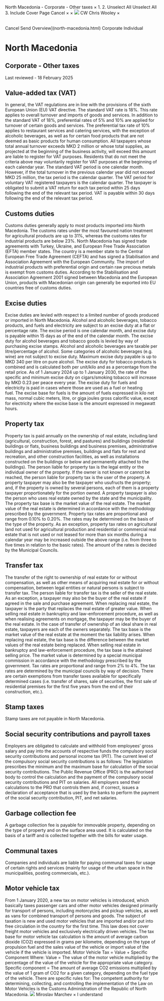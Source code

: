 North Macedonia - Corporate - Other taxes
×
1.
2.
Unselect All
Unselect All
3.
Include Cover Page
Cancel
×
×
![](-/media/world-wide-tax-summaries/attachments/global---chris-wooley.ashx%3Frev=ac5e5f3223b34096b1afc2a6009c7320&revision=ac5e5f32-23b3-4096-b1af-c2a6009c7320&hash=859B7ADC84DC2CBEC9760E9E6EE7DE6D0A8BFCDF)
CW
Chris Wooley
×
######
Cancel
Send
Overview](north-macedonia.html)
Corporate
Individual
# North Macedonia
## Corporate - Other taxes
Last reviewed - 18 February 2025
## Value-added tax (VAT)
In general, the VAT regulations are in line with the provisions of the sixth European Union (EU) VAT directive.
The standard VAT rate is 18%. This rate applies to overall turnover and imports of goods and services. In addition to the standard VAT of 18%, preferential rates of 5% and 10% are applied for turnover of certain goods and services.
The preferential tax rate of 10% applies to restaurant services and catering services, with the exception of alcoholic beverages, as well as for certain food products that are not deemed as basic products for human consumption.
All taxpayers whose total annual turnover exceeds MKD 2 million or whose total supplies, as projected at the beginning of the business activity, will exceed this amount are liable to register for VAT purposes.
Residents that do not meet the criteria above may voluntarily register for VAT purposes at the beginning of each calendar year.
The standard VAT period is one calendar month. However, if the total turnover in the previous calendar year did not exceed MKD 25 million, the tax period is the calendar quarter. The VAT period for voluntary VAT registered taxpayers is the calendar quarter.
The taxpayer is obligated to submit a VAT return for each tax period within 25 days following the end of the relevant tax period. VAT is payable within 30 days following the end of the relevant tax period.
## Customs duties
Customs duties generally apply to most products imported into North Macedonia. The customs rates under the most favoured nation treatment for agricultural products are up to 31%, whereas the customs rates for industrial products are below 23%.
North Macedonia has signed trade agreements with Turkey, Ukraine, and European Free Trade Association (EFTA) member states. The country is a member state to the Central European Free Trade Agreement (CEFTA) and has signed a Stabilisation and Association Agreement with the European Community.
The import of industrial products with preferential origin and certain raw precious metals is exempt from customs duties.
According to the Stabilisation and Association Agreement 2001 signed between Macedonia and the European Union, products with Macedonian origin can generally be exported into EU countries free of customs duties.
## Excise duties
Excise duties are levied with respect to a limited number of goods produced or imported in North Macedonia. Alcohol and alcoholic beverages, tobacco products, and fuels and electricity are subject to an excise duty at a flat or percentage rate. The excise period is one calendar month, and excise duty is payable within 15 days as of the end of the calendar month. The excise duty for alcohol beverages and tobacco goods is levied by way of purchasing excise stamps.
Alcohol and alcoholic beverages are taxable per litre/percentage of alcohol. Some categories of alcoholic beverages (e.g. wine) are not subject to excise duty. Maximum excise duty payable is up to MKD 340 per litre on pure alcohol.
The excise duty for tobacco products is combined and is calculated both per unit/kilo and as a percentage from the retail price. As of 1 January 2024 up to 1 January 2030, the rate of the specific and minimum excise duty on cigars/smoking tobacco will increase by MKD 0.23 per peace every year.
The excise duty for fuels and electricity is paid in cases where those are used as a fuel or heating fuel. The excise base for fuels is the amount of fuels expressed in kilo net mass, normal cubic meters, litre, or giga joules gross calorific value, except for electricity where the excise base is the amount expressed in megawatt hours.
## Property tax
Property tax is paid annually on the ownership of real estate, including land (agricultural, construction, forest, and pastures) and buildings (residential buildings or flats, business buildings and business premises, administrative buildings and administrative premises, buildings and flats for rest and recreation, and other construction facilities, as well as installations constructed on the buildings or below and permanently attached to the buildings).
The person liable for property tax is the legal entity or the individual owner of the property. If the owner is not known or cannot be reached, the person liable for property tax is the user of the property. A property taxpayer may also be the taxpayer who usufructs the property; and, if the property is owned by several persons, each of them is a property taxpayer proportionately for the portion owned. A property taxpayer is also the person who uses real estate owned by the state and the municipality.
The property tax base is the market value of the real estate. The market value of the real estate is determined in accordance with the methodology prescribed by the government.
Property tax rates are proportional and range from 0.10% to 0.20%. The rates may be determined on the basis of the type of the property. As an exception, property tax rates on agricultural land not used for agricultural production and residential or commercial real estate that is not used or not leased for more than six months during a calendar year may be increased outside the above range (i.e. from three to five times in relation to the basic rates).
The amount of the rates is decided by the Municipal Councils.
## Transfer tax
The transfer of the right to ownership of real estate for or without compensation, as well as other means of acquiring real estate for or without compensation, between legal entities or natural persons is subject to transfer tax.
The person liable for transfer tax is the seller of the real estate. As an exception, a taxpayer may also be the buyer of the real estate if agreed in the sale and purchase agreement. When replacing real estate, the taxpayer is the party that replaces the real estate of greater value.
When selling real estate in bankruptcy and law-enforcement procedure, as well as when realising agreements on mortgage, the taxpayer may be the buyer of the real estate.
In the case of transfer of ownership of an ideal share in real estate, taxpayers are each of the owners separately.
The tax base is the market value of the real estate at the moment the tax liability arises.
When replacing real estate, the tax base is the difference between the market values of the real estate being replaced.
When selling real estate in bankruptcy and law-enforcement procedure, the tax base is the attained selling price.
The market value is determined by a special municipal commission in accordance with the methodology prescribed by the government.
Tax rates are proportional and range from 2% to 4%. The tax rates are determined by the municipal councils by way of decision.
There are certain exemptions from transfer taxes available for specifically determined cases (i.e. transfer of shares, sale of securities, the first sale of residential premises for the first five years from the end of their construction, etc.).
## Stamp taxes
Stamp taxes are not payable in North Macedonia.
## Social security contributions and payroll taxes
Employers are obligated to calculate and withhold from employees’ gross salary and pay into the accounts of respective funds the compulsory social security contributions and personal income tax (PIT). The current level of the compulsory social security contributions is as follows:
The legislation prescribes the minimum and the maximum base for calculation of the social security contributions.
The Public Revenue Office (PRO) is the authorised body to control the calculation and the payment of the compulsory social security contributions and PIT on salaries. All employers send their calculations to the PRO that controls them and, if correct, issues a declaration of acceptance that is used by the banks to perform the payment of the social security contribution, PIT, and net salaries.
## Garbage collection fee
A garbage collection fee is payable for immovable property, depending on the type of property and on the surface area used. It is calculated on the basis of a tariff and is collected together with the bills for water usage.
## Communal taxes
Companies and individuals are liable for paying communal taxes for usage of certain rights and services (mainly for usage of the urban space in the municipalities, posting commercials, etc.).
## Motor vehicle tax
From 1 January 2020, a new tax on motor vehicles is introduced, which basically taxes passenger cars and other motor vehicles designed primarily for transport of persons, including motorcycles and pickup vehicles, as well as vans for combined transport of persons and goods.
The subject of taxation is new and used motor vehicles that are imported and/or put into free circulation in the country for the first time. This law does not cover freight motor vehicles and exclusively electrically driven vehicles.
The tax base for motor vehicle tax calculation is the amount of average carbon dioxide (CO2) expressed in grams per kilometre, depending on the type of propulsion fuel and the sales value of the vehicle or import value of the vehicle if the vehicle is imported.
Motor Vehicle Tax = Value + Specific Component
Where:
Value = The value of the motor vehicle multiplied by the percentage of the value of the vehicle for the appropriate value category.
Specific component = The amount of average CO2 emissions multiplied by the value of 1 gram of CO2 for a given category, depending on the fuel type of the vehicle.
There are specific rules for:
The competent authority for determining, collecting, and controlling the implementation of the Law on Motor Vehicles is the Customs Administration of the Republic of North Macedonia.
![](-/media/world-wide-tax-summaries/northmacedoniamiroslav-marchevnorth-macedonia--miroslav-marchevjpg20210120171650340.ashx%3Frev=03dbeb07d57945a381f73ee8fb23b448&revision=03dbeb07-d579-45a3-81f7-3ee8fb23b448&hash=432F8B0920E5EB9EA60C0D4C9D5F18608B409BFB)
Miroslav Marchev
×
I understand